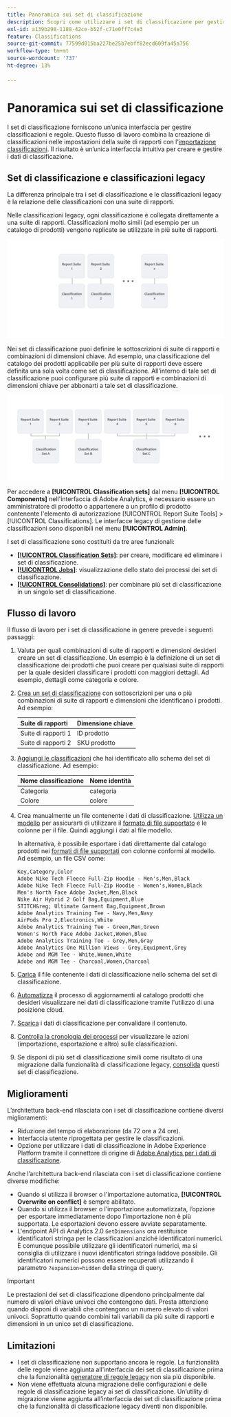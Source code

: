 ```yaml
---
title: Panoramica sui set di classificazione
description: Scopri come utilizzare i set di classificazione per gestire i dati di classificazione. Scopri le differenze tra i set di classificazione e le classificazioni legacy.
exl-id: a139b298-1188-42ce-b52f-c71e0ff7c4e3
feature: Classifications
source-git-commit: 77599d015ba227be25b7ebff82ecd609fa45a756
workflow-type: tm+mt
source-wordcount: '737'
ht-degree: 13%

---
```


# Panoramica sui set di classificazione

I set di classificazione forniscono un’unica interfaccia per gestire classificazioni e regole. Questo flusso di lavoro combina la creazione di classificazioni nelle impostazioni della suite di rapporti con l&#39;[importazione classificazioni](/help/components/classifications/sets/manage/set-manager.md). Il risultato è un’unica interfaccia intuitiva per creare e gestire i dati di classificazione.


## Set di classificazione e classificazioni legacy

La differenza principale tra i set di classificazione e le classificazioni legacy è la relazione delle classificazioni con una suite di rapporti.

Nelle classificazioni legacy, ogni classificazione è collegata direttamente a una suite di rapporti. Classificazioni molto simili (ad esempio per un catalogo di prodotti) vengono replicate se utilizzate in più suite di rapporti.

![Classificazione legacy](manage/assets/classifications-legacy.svg)

Nei set di classificazione puoi definire le sottoscrizioni di suite di rapporti e combinazioni di dimensioni chiave. Ad esempio, una classificazione del catalogo dei prodotti applicabile per più suite di rapporti deve essere definita una sola volta come set di classificazione. All’interno di tale set di classificazione puoi configurare più suite di rapporti e combinazioni di dimensioni chiave per abbonarti a tale set di classificazione.

![Set di classificazione](manage/assets/classifications-sets.svg)


Per accedere a **[!UICONTROL Classification sets]** dal menu **[!UICONTROL Components]** nell&#39;interfaccia di Adobe Analytics, è necessario essere un amministratore di prodotto o appartenere a un profilo di prodotto contenente l&#39;elemento di autorizzazione [!UICONTROL Report Suite Tools] > [!UICONTROL Classifications]. Le interfacce legacy di gestione delle classificazioni sono disponibili nel menu **[!UICONTROL Admin]**.

I set di classificazione sono costituiti da tre aree funzionali:

* [**[!UICONTROL Classification Sets]**](manage/set-manager.md): per creare, modificare ed eliminare i set di classificazione.
* [**[!UICONTROL Jobs]**](job-manager.md): visualizzazione dello stato dei processi dei set di classificazione.
* [**[!UICONTROL Consolidations]**](consolidations/manage.md): per combinare più set di classificazione in un singolo set di classificazione.


## Flusso di lavoro

Il flusso di lavoro per i set di classificazione in genere prevede i seguenti passaggi:

1. Valuta per quali combinazioni di suite di rapporti e dimensioni desideri creare un set di classificazione. Un esempio è la definizione di un set di classificazione dei prodotti che puoi creare per qualsiasi suite di rapporti per la quale desideri classificare i prodotti con maggiori dettagli. Ad esempio, dettagli come categoria e colore.
1. [Crea un set di classificazione](/help/components/classifications/sets/manage/create.md) con sottoscrizioni per una o più combinazioni di suite di rapporti e dimensioni che identificano i prodotti. Ad esempio:

   | Suite di rapporti | Dimensione chiave |
   |---|---|
   | Suite di rapporti 1 | ID prodotto |
   | Suite di rapporti 2 | SKU prodotto |

1. [Aggiungi le classificazioni](/help/components/classifications/sets/manage/schema.md#add) che hai identificato allo schema del set di classificazione. Ad esempio:

   | Nome classificazione | Nome identità |
   |---|---|
   | Categoria | categoria |
   | Colore | colore |

1. Crea manualmente un file contenente i dati di classificazione. [Utilizza un modello](/help/components/classifications/sets/manage/schema.md#template) per assicurarti di utilizzare il [formato di file supportato](data-files.md#classification-set-file-formats) e le colonne per il file. Quindi aggiungi i dati al file modello.

   In alternativa, è possibile esportare i dati direttamente dal catalogo prodotti nei [formati di file supportati](data-files.md#classification-set-file-formats) con colonne conformi al modello. Ad esempio, un file CSV come:

   ```
   Key,Category,Color
   Adobe Nike Tech Fleece Full-Zip Hoodie - Men's,Men,Black
   Adobe Nike Tech Fleece Full-Zip Hoodie - Women's,Women,Black
   Men's North Face Adobe Jacket,Men,Black
   Nike Air Hybrid 2 Golf Bag,Equipment,Blue
   STITCH&reg; Ultimate Garment Bag,Equipment,Brown
   Adobe Analytics Training Tee - Navy,Men,Navy
   AirPods Pro 2,Electronics,White
   Adobe Analytics Training Tee - Green,Men,Green
   Women's North Face Adobe Jacket,Women,Blue
   Adobe Analytics Training Tee - Grey,Men,Gray
   Adobe Analytics One Million Views - Grey,Equipment,Grey
   Adobe and MGM Tee - White,Women,White
   Adobe and MGM Tee - Charcoal,Women,Charcoal
   ```

1. [Carica](/help/components/classifications/sets/manage/schema.md#upload) il file contenente i dati di classificazione nello schema del set di classificazione.

1. [Automatizza](/help/components/classifications/sets/manage/schema.md#automate) il processo di aggiornamenti al catalogo prodotti che desideri visualizzare nei dati di classificazione tramite l&#39;utilizzo di una posizione cloud.

1. [Scarica](/help/components/classifications/sets/manage/schema.md#download) i dati di classificazione per convalidare il contenuto.

1. [Controlla la cronologia dei processi](/help/components/classifications/sets/job-manager.md) per visualizzare le azioni (importazione, esportazione e altro) sulle classificazioni.
1. Se disponi di più set di classificazione simili come risultato di una migrazione dalla funzionalità di classificazione legacy, [consolida](consolidations/manage.md) questi set di classificazione.



## Miglioramenti

L’architettura back-end rilasciata con i set di classificazione contiene diversi miglioramenti:

* Riduzione del tempo di elaborazione (da 72 ore a 24 ore).
* Interfaccia utente riprogettata per gestire le classificazioni.
* Opzione per utilizzare i dati di classificazione in Adobe Experience Platform tramite il connettore di origine di [Adobe Analytics per i dati di classificazione](https://experienceleague.adobe.com/en/docs/experience-platform/sources/connectors/adobe-applications/classifications).

Anche l’architettura back-end rilasciata con i set di classificazione contiene diverse modifiche:

* Quando si utilizza il browser o l&#39;importazione automatica, **[!UICONTROL Overwrite on conflict]** è sempre abilitato.
* Quando si utilizza il browser o l’importazione automatizzata, l’opzione per esportare immediatamente dopo l’importazione non è più supportata. Le esportazioni devono essere avviate separatamente.
* L&#39;endpoint API di Analytics 2.0 `GetDimensions` ora restituisce identificatori stringa per le classificazioni anziché identificatori numerici. È comunque possibile utilizzare gli identificatori numerici, ma si consiglia di utilizzare i nuovi identificatori stringa laddove possibile. Gli identificatori numerici possono essere recuperati utilizzando il parametro `?expansion=hidden` della stringa di query.

>[!IMPORTANT]
>
>Le prestazioni dei set di classificazione dipendono principalmente dal numero di valori chiave univoci che contengono dati. Presta attenzione quando disponi di variabili che contengono un numero elevato di valori univoci. Soprattutto quando combini tali variabili da più suite di rapporti e dimensioni in un unico set di classificazione.

## Limitazioni

* I set di classificazione non supportano ancora le regole. La funzionalità delle regole viene aggiunta all&#39;interfaccia dei set di classificazione prima che la funzionalità [generatore di regole legacy](/help/components/classifications/crb/classification-rule-builder.md) non sia più disponibile.
* Non viene effettuata alcuna migrazione delle configurazioni e delle regole di classificazione legacy ai set di classificazione. Un’utility di migrazione viene aggiunta all’interfaccia dei set di classificazione prima che la funzionalità di classificazione legacy diventi non disponibile.
